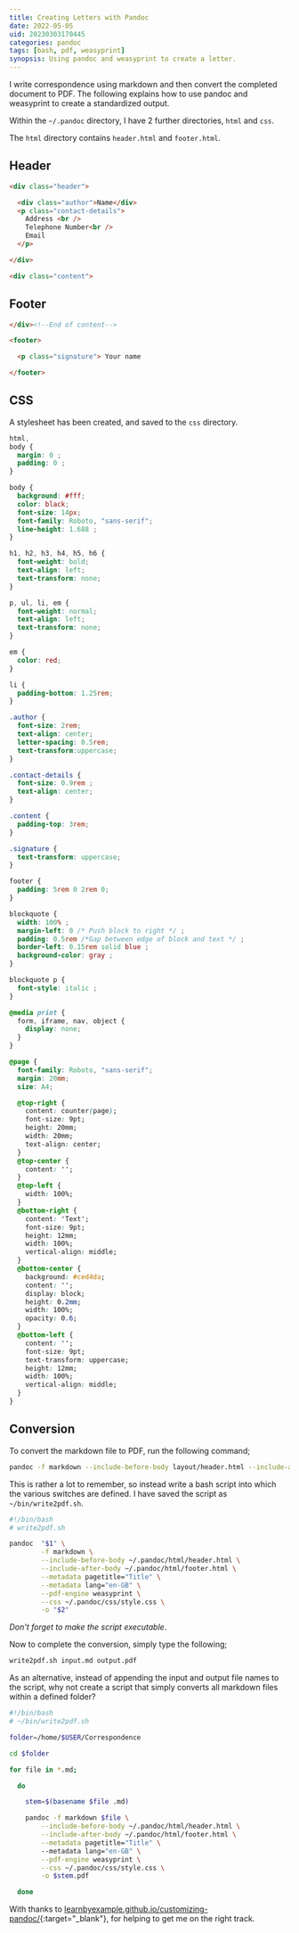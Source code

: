 ```yaml
---
title: Creating Letters with Pandoc
date: 2022-05-05
uid: 20230303170445
categories: pandoc
tags: [bash, pdf, weasyprint]
synopsis: Using pandoc and weasyprint to create a letter.
---
```


I write correspondence using markdown and then convert the completed document to PDF. The following explains how to use pandoc and weasyprint to create a standardized output. 

Within the `~/.pandoc` directory, I have 2 further directories, `html` and `css`.

The `html` directory contains `header.html` and `footer.html`.

## Header

```html
<div class="header">

  <div class="author">Name</div>
  <p class="contact-details">
    Address <br />
    Telephone Number<br />
    Email
  </p>

</div>

<div class="content">
```

## Footer

```html
</div><!--End of content-->

<footer>

  <p class="signature"> Your name

</footer>
```

## CSS

A stylesheet has been created, and saved to the `css` directory.

```css
html,
body {
  margin: 0 ;
  padding: 0 ;
}

body {
  background: #fff;
  color: black;
  font-size: 14px;
  font-family: Roboto, "sans-serif";
  line-height: 1.688 ;
}

h1, h2, h3, h4, h5, h6 {
  font-weight: bold;
  text-align: left;
  text-transform: none;
}

p, ul, li, em {
  font-weight: normal;
  text-align: left;
  text-transform: none;
}

em {
  color: red;
}

li {
  padding-bottom: 1.25rem;
}

.author {
  font-size: 2rem;
  text-align: center;
  letter-spacing: 0.5rem;
  text-transform:uppercase;
}

.contact-details {
  font-size: 0.9rem ;
  text-align: center;
}

.content {
  padding-top: 3rem;
}

.signature {
  text-transform: uppercase;
}

footer {
  padding: 5rem 0 2rem 0;
}

blockquote {
  width: 100% ;
  margin-left: 0 /* Push block to right */ ;
  padding: 0.5rem /*Gap between edge of block and text */ ;
  border-left: 0.15rem solid blue ;
  background-color: gray ;
}

blockquote p {
  font-style: italic ;
}

@media print {
  form, iframe, nav, object {
    display: none;
  }
}

@page {
  font-family: Roboto, "sans-serif";
  margin: 20mm;
  size: A4;

  @top-right {
    content: counter(page);
    font-size: 9pt;
    height: 20mm;
    width: 20mm;
    text-align: center;
  }
  @top-center {
    content: '';
  }
  @top-left {
    width: 100%;
  }
  @bottom-right {
    content: 'Text';
    font-size: 9pt;
    height: 12mm;
    width: 100%;
    vertical-align: middle;
  }
  @bottom-center {
    background: #ced4da;
    content: '';
    display: block;
    height: 0.2mm;
    width: 100%;
    opacity: 0.6;
  }
  @bottom-left {
    content: '';
    font-size: 9pt;
    text-transform: uppercase;
    height: 12mm;
    width: 100%;
    vertical-align: middle;
  }
}
```

## Conversion

To convert the markdown file to PDF, run the following command;

```bash
pandoc -f markdown --include-before-body layout/header.html --include-after-body layout/footer.html --metadata pagetitle="Title" --metadata lang="en-GB" --pdf-engine weasyprint --css style/style.css input.md output.pdf
```

This is rather a lot to remember, so instead write a bash script into which the various switches are defined. I have saved the script as `~/bin/write2pdf.sh`.

```bash
#!/bin/bash
# write2pdf.sh

pandoc  "$1" \
        -f markdown \
        --include-before-body ~/.pandoc/html/header.html \
        --include-after-body ~/.pandoc/html/footer.html \
        --metadata pagetitle="Title" \
        --metadata lang="en-GB" \
        --pdf-engine weasyprint \
        --css ~/.pandoc/css/style.css \
        -o "$2"
```

*Don't forget to make the script executable*.

Now to complete the conversion, simply type the following;

```bash
write2pdf.sh input.md output.pdf
```

As an alternative, instead of appending the input and output file names to the script, why not create a script that simply converts all markdown files within a defined folder?

```bash
#!/bin/bash
# ~/bin/write2pdf.sh

folder=/home/$USER/Correspondence

cd $folder

for file in *.md;

  do

    stem=$(basename $file .md)

    pandoc -f markdown $file \
	    --include-before-body ~/.pandoc/html/header.html \
	    --include-after-body ~/.pandoc/html/footer.html \
	    --metadata pagetitle="Title" \ 
	    --metadata lang="en-GB" \
	    --pdf-engine weasyprint \
	    --css ~/.pandoc/css/style.css \
	    -o $stem.pdf

  done

```

With thanks to [learnbyexample.github.io/customizing-pandoc/](https://learnbyexample.github.io/customizing-pandoc/){:target="_blank"}, for helping to get me on the right track.
